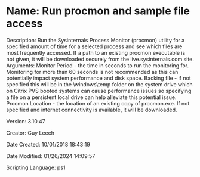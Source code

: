 ﻿# Name: Run procmon and sample file access

Description: Run the Sysinternals Process Monitor (procmon) utility for a specified amount of time for a selected process and see which files are most frequently accessed. If a path to an existing procmon executable is not given, it will be downloaded securely from the live.sysinternals.com site.
Arguments:
  Monitor Period - the time in seconds to run the monitoring for. Monitoring for more than 60 seconds is not recommended as this can potentially impact system performance and disk space.
  Backing file - if not specified this will be in the \windows\temp folder on the system drive which on Citrix PVS booted systems can cause performance issues so specifying a file on a persistent local drive can help alleviate this potential issue.
  Procmon Location - the location of an existing copy of procmon.exe. If not specified and internet connectivity is available, it will be downloaded. 

Version: 3.10.47

Creator: Guy Leech

Date Created: 10/01/2018 18:43:19

Date Modified: 01/26/2024 14:09:57

Scripting Language: ps1

